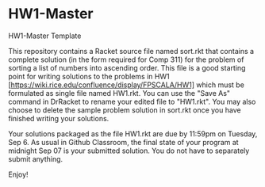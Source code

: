 # HW1-Master
HW1-Master Template

This repository contains a Racket source file named sort.rkt that contains a complete solution (in the form required for Comp 311) for the problem of sorting a list of numbers into ascending order.  This file is a good starting point for writing solutions to the problems in HW1 [https://wiki.rice.edu/confluence/display/FPSCALA/HW1] which must be formulated as single file named HW1.rkt.  You can use the "Save As" command in DrRacket to rename your edited file to "HW1.rkt".  You may also choose to delete the sample problem solution in sort.rkt once you have finished writing your solutions.

Your solutions packaged as the file HW1.rkt are due by 11:59pm on Tuesday, Sep 6.  As usual in Github Classroom, the final state of your program at midnight Sep 07 is your submitted solution.  You do not have to separately submit anything.

Enjoy!
